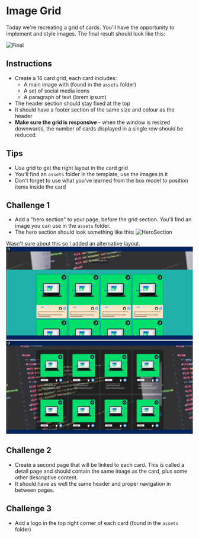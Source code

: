 # Image Grid
Today we're recreating a grid of cards. You'll have the opportunity to implement and style images. The final result should look like this:

![Final](images/image-grid-result.png)

## Instructions
- Create a 16 card grid, each card includes:
	- A main image with (found in the `assets` folder)
	- A set of social media icons
	- A paragraph of text (lorem ipsum)
- The header section should stay fixed at the top
- It should have a footer section of the same size and colour as the header
- **Make sure the grid is responsive** - when the window is resized downwards, the number of cards displayed in a single row should be reduced.
	
## Tips
- Use grid to get the right layout in the card grid
- You'll find an `assets` folder in the template, use the images in it
- Don't forget to use what you've learned from the box model to position items inside the card

## Challenge 1
- Add a "hero section" to your page, before the grid section. You'll find an image you can use in the `assets` folder.
- The hero section should look something like this:
![HeroSection](images/hero-page-result.png)

Wasn't sure about this so I added an alternative layout.
![Original](./images/orig.png)
![Alternative](./images/alt.png)

## Challenge 2
- Create a second page that will be linked to each card. This is called a detail page
and should contain the same image as the card, plus some other descriptive content.
- It should have as well the same header and proper navigation in between pages.

## Challenge 3
- Add a logo in the top right corner of each card (found in the `assets` folder)
